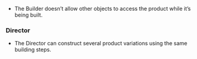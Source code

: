 - The Builder doesn’t allow other objects to access the product while it’s being built.

### Director

- The Director can construct several product variations using the same building steps.